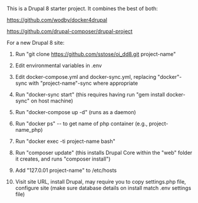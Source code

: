This is a Drupal 8 starter project. It combines the best of both:

https://github.com/wodby/docker4drupal

https://github.com/drupal-composer/drupal-project


For a new Drupal 8 site:

1. Run "git clone https://github.com/sstose/oi_dd8.git project-name"

2. Edit environmental variables in .env

3. Edit docker-compose.yml and docker-sync.yml, replacing "docker"-sync with "project-name"-sync where appropriate

4. Run "docker-sync start" (this requires having run "gem install docker-sync" on host machine)

5. Run "docker-compose up -d" (runs as a daemon)

6. Run "docker ps" -- to get name of php container (e.g., project-name_php)

7. Run "docker exec -ti project-name bash"

8. Run "composer update" (this installs Drupal Core within the "web" folder it creates, and runs "composer install")

9. Add "127.0.01 project-name" to /etc/hosts

10. Visit site URL, install Drupal, may require you to copy settings.php file, configure site (make sure database details on install match .env settings file)